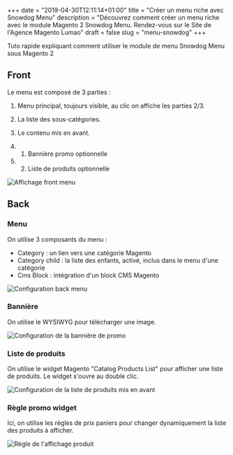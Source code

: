+++
date = "2019-04-30T12:11:14+01:00"
title = "Créer un menu riche avec Snowdog Menu"
description = "Découvrez comment créer un menu riche avec le module Magento 2 Snowdog Menu. Rendez-vous sur le Site de l'Agence Magento Lumao"
draft = false
slug = "menu-snowdog"
+++

Tuto rapide expliquant comment utiliser le module de menu Snowdog Menu sous Magento 2

## Front

Le menu est composé de 3 parties :

1) Menu principal, toujours visible, au clic on affiche les parties 2/3.

2) La liste des sous-catégories.

3) Le contenu mis en avant.

3) 1) Bannière promo optionnelle

3) 2) Liste de produits optionnelle


![Affichage front menu](/images/21/1-front.png)

## Back

### Menu

On utilise 3 composants du menu :

- Category : un lien vers une catégorie Magento
- Category child : la liste des enfants, activé, inclus dans le menu d'une catégorie
- Cms Block : intégration d'un block CMS Magento

![Configuration back menu](/images/21/2-menu.png)

### Bannière

On utilise le WYSIWYG pour télécharger une image.

![Configuration de la bannière de promo](/images/21/3-banniere.png)

### Liste de produits

On utilise le widget Magento "Catalog Products List" pour afficher une liste de produits. Le widget s'ouvre au double clic.

![Configuration de la liste de produits mis en avant](/images/21/4-liste-produit.png)

### Règle promo widget

Ici, on utilise les règles de prix paniers pour changer dynamiquement la liste des produits à afficher.

![Règle de l'affichage produit](/images/21/5-configuration-widget.png)
